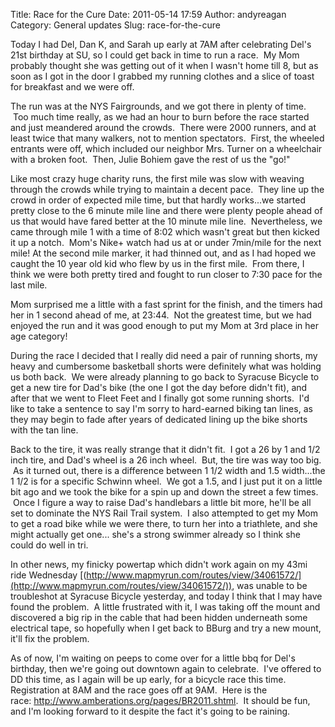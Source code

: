 Title: Race for the Cure
Date: 2011-05-14 17:59
Author: andyreagan
Category: General updates
Slug: race-for-the-cure

Today I had Del, Dan K, and Sarah up early at 7AM after celebrating
Del's 21st birthday at SU, so I could get back in time to run a race.
 My Mom probably thought she was getting out of it when I wasn't home
till 8, but as soon as I got in the door I grabbed my running clothes
and a slice of toast for breakfast and we were off.

The run was at the NYS Fairgrounds, and we got there in plenty of time.
 Too much time really, as we had an hour to burn before the race started
and just meandered around the crowds.  There were 2000 runners, and at
least twice that many walkers, not to mention spectators.  First, the
wheeled entrants were off, which included our neighbor Mrs. Turner on a
wheelchair with a broken foot.  Then, Julie Bohiem gave the rest of us
the "go!"

Like most crazy huge charity runs, the first mile was slow with weaving
through the crowds while trying to maintain a decent pace.  They line up
the crowd in order of expected mile time, but that hardly works...we
started pretty close to the 6 minute mile line and there were plenty
people ahead of us that would have fared better at the 10 minute mile
line.  Nevertheless, we came through mile 1 with a time of 8:02 which
wasn't great but then kicked it up a notch.  Mom's Nike+ watch had us at
or under 7min/mile for the next mile! At the second mile marker, it had
thinned out, and as I had hoped we caught the 10 year old kid who flew
by us in the first mile.  From there, I think we were both pretty tired
and fought to run closer to 7:30 pace for the last mile.

Mom surprised me a little with a fast sprint for the finish, and the
timers had her in 1 second ahead of me, at 23:44.  Not the greatest
time, but we had enjoyed the run and it was good enough to put my Mom at
3rd place in her age category!

During the race I decided that I really did need a pair of running
shorts, my heavy and cumbersome basketball shorts were definitely what
was holding us both back.  We were already planning to go back to
Syracuse Bicycle to get a new tire for Dad's bike (the one I got the day
before didn't fit), and after that we went to Fleet Feet and I finally
got some running shorts.  I'd like to take a sentence to say I'm sorry
to hard-earned biking tan lines, as they may begin to fade after years
of dedicated lining up the bike shorts with the tan line.

Back to the tire, it was really strange that it didn't fit.  I got a 26
by 1 and 1/2 inch tire, and Dad's wheel is a 26 inch wheel.  But, the
tire was way too big.  As it turned out, there is a difference between 1
1/2 width and 1.5 width...the 1 1/2 is for a specific Schwinn wheel.  We
got a 1.5, and I just put it on a little bit ago and we took the bike
for a spin up and down the street a few times.  Once I figure a way to
raise Dad's handlebars a little bit more, he'll be all set to dominate
the NYS Rail Trail system.  I also attempted to get my Mom to get a road
bike while we were there, to turn her into a triathlete, and she might
actually get one... she's a strong swimmer already so I think she could
do well in tri.

In other news, my finicky powertap which didn't work again on my 43mi
ride Wednesday
[(http://www.mapmyrun.com/routes/view/34061572/](http://www.mapmyrun.com/routes/view/34061572/)),
was unable to be troubleshot at Syracuse Bicycle yesterday, and today I
think that I may have found the problem.  A little frustrated with it, I
was taking off the mount and discovered a big rip in the cable that had
been hidden underneath some electrical tape, so hopefully when I get
back to BBurg and try a new mount, it'll fix the problem.

As of now, I'm waiting on peeps to come over for a little bbq for Del's
birthday, then we're going out downtown again to celebrate.  I've
offered to DD this time, as I again will be up early, for a bicycle race
this time. Registration at 8AM and the race goes off at 9AM.  Here is
the race: <http://www.amberations.org/pages/BR2011.shtml>.  It should be
fun, and I'm looking forward to it despite the fact it's going to be
raining.
